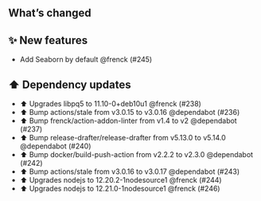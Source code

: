 ## What’s changed

## ✨ New features

- Add Seaborn by default @frenck (#245)

## ⬆️ Dependency updates

- ⬆ Upgrades libpq5 to 11.10-0+deb10u1 @frenck (#238)
- ⬆️ Bump actions/stale from v3.0.15 to v3.0.16 @dependabot (#236)
- ⬆️ Bump frenck/action-addon-linter from v1.4 to v2 @dependabot (#237)
- ⬆️ Bump release-drafter/release-drafter from v5.13.0 to v5.14.0 @dependabot (#240)
- ⬆️ Bump docker/build-push-action from v2.2.2 to v2.3.0 @dependabot (#242)
- ⬆️ Bump actions/stale from v3.0.16 to v3.0.17 @dependabot (#243)
- ⬆ Upgrades nodejs to 12.20.2-1nodesource1 @frenck (#244)
- ⬆ Upgrades nodejs to 12.21.0-1nodesource1 @frenck (#246)
